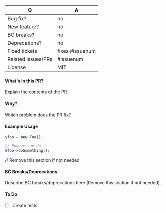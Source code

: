 | Q                  | A
| ------------------ | ---
| Bug fix?           | no
| New feature?       | no
| BC breaks?         | no
| Deprecations?      | no
| Fixed tickets      | fixes #issuenum
| Related issues/PRs | #issuenum
| License            | MIT

#### What's in this PR?

Explain the contents of the PR.

#### Why?

Which problem does the PR fix?

#### Example Usage

```php
$foo = new Foo();

// Now we can do
$foo->doSomething();
```

// Remove this section if not needed

#### BC Breaks/Deprecations

Describe BC breaks/deprecations here (Remove this section if not needed).

#### To Do

- [ ] Create tests

